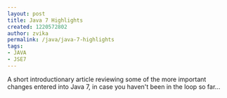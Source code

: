 ```yaml
---
layout: post
title: Java 7 Highlights
created: 1220572802
author: zvika
permalink: /java/java-7-highlights
tags:
- JAVA
- JSE7
---
```

<p>A short introductionary article reviewing some of the more important changes entered into Java 7, in case you haven't been in the loop so far...</p>

